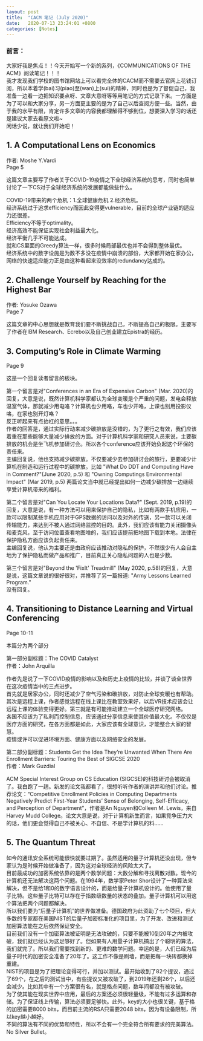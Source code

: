 ```yaml
---
layout: post
title:  "CACM 笔记 (July 2020)"
date:   2020-07-13 23:24:01 +0800
categories: [Notes]
---
```


### 前言： 
大家好我是焦点！！今天开始写一个新的系列，《COMMUNICATIONS OF THE ACM》阅读笔记！！！  
我才发现我们学校的图书馆网站上可以看完全体的CACM而不需要去官网上花钱订阅，所以本着学(bai)习(piao)至(wan)上(sui)的精神，同时也是为了督促自己，我准备一边看一边把知识要点呀、文章大意呀等等用笔记的方式记录下来。一方面是为了可以和大家分享，另一方面更主要的是为了自己以后查阅方便一些。当然，由于我的水平有限，肯定许多文章的内容我都理解得不够到位，想要深入学习的话还是建议大家去看原文啦~  
闲话少说，就让我们开始吧！  

## 1. A Computational Lens on Economics  
作者: Moshe Y.Vardi  
Page 5

这篇文章主要写了作者关于COVID-19疫情之下全球经济系统的思考，同时也简单讨论了一下CS对于全球经济系统的发展都能做些什么。  

COVID-19带来的两个危机：1.全球健康危机 2.经济危机。  
经济系统过于追求efficiency而因此变得更vulnerable，目前的全球产业链的适应力还很差。  
Efficiency不等于optimality。  
经济高效不能保证实现社会利益最大化。  
经济平衡几乎不可能达成。  
就和CS里面的Greedy算法一样，很多时候局部最优也并不会得到整体最优。  
经济系统中的数字设施是为数不多没在疫情中崩溃的部份，大家都开始在家办公，网络的快速适应能力正是由这种看起来没效率的redundancy达成的。

## 2. Challenge Yourself by Reaching for the Highest Bar
作者: Yosuke Ozawa  
Page 7  

这篇文章的中心思想就是教育我们要不断挑战自己，不断提高自己的极限。主要写了作者在IBM Research、Ecrebo以及自己创业建立Epistra的经历。  

## 3. Computing’s Role in Climate Warming  
Page 9

这是一个回复读者留言的板块。  

第一个留言是对"Conferences in an Era of Expensive Carbon" (Mar. 2020)的回复，大意是说，既然计算机科学家都认为全球变暖是个严重的问题，发电会释放温室气体，那就减少用电咯？计算机也少用咯，车也少开咯，上课也别用投影仪咯，在家也别开灯咯？  
反正听起来有点抬杠的意思。。。  
作者的回答是，通过实际行动来减少碳排放是没错的，为了更行之有效，我们应该着重在那些能够大量减少排放的方面。对于计算机科学家和研究人员来说，主要碳排放的机会是坐飞机参加研讨会。所以各个conference应该开始负起这个环保的责任来。  
主编回复说，他也支持减少碳排放。不仅要减少去参加研讨会的旅行，更要减少计算机在制造和运行过程中的碳排放。比如 "What Do DDT and Computing Have in Comment?"(June 2020, p.5) 和 "Owning Computings Environmental Impact" (Mar 2019, p.5) 两篇论文当中就已经提出如何一边减少碳排放一边继续享受计算机带来的福利。  

第二个留言是对"Can You Locate Your Locations Data?" (Sept. 2019, p.19)的回复，大意是说，有一种方法可以用来保护自己的隐私，比如有两款手机应用，一款可以限制某些手机应用对于GPS数据的访问以及对外的传送，另一款可以关闭传输能力，来达到不被人通过网络监控的目的。此外，我们应该有能力关闭摄像头和麦克风，至于访问位置查看地图啥的，我们应该提前把地图下载到本地。法律在保护隐私方面应该负起责任来。   
主编回复说，他认为主要还是由政府应该推动对隐私的保护，不然很少有人会自主地为了保护隐私而做产品和推广，目前真正关心隐私问题的人也是少数。  

第三个留言是对"Beyond the 'FixIt' Treadmill" (May 2020, p.58)的回复，大意是说，这篇文章说的很好很对，并推荐了另一篇报道: "Army Lessons Learned Program."  
没有回复。  

## 4. Transitioning to Distance Learning and Virtual Conferencing  
Page 10-11

本篇分为两个部分

第一部分副标题：The COVID Catalyst  
作者：John Arquilla

作者先是说了一下COVID疫情的影响以及和历史上疫情的比较，并谈了谈全世界在这次疫情当中的三点进步。  
首先就是居家办公，同时还减少了空气污染和碳排放，对防止全球变暖也有帮助。其次是远程上课，作者感觉远程在线上课比在教室效果好，以后VR技术应该会让远程上课的体验变得更好。第三就是有可能推动建立一个全球医疗研究网络。  
各国不应该为了私利而控制信息，应该通过分享信息来使其价值最大化。不仅仅是医疗方面的研究，在各方面都是如此，大家应该有全球意识，才能整合大家的智慧。  
疫情或许可以促进环境方面、健康方面以及网络安全的发展。  

第二部分副标题：Students Get the Idea They’re Unwanted When There Are Enrollment Barriers: Touring the Best of SIGCSE 2020  
作者：Mark Guzdial

ACM Special Interest Group on CS Education (SIGCSE)的科技研讨会被取消了。我白跑了一趟。新发的论文我都看了，很想听听作者的演讲并和他们讨论。推荐论文：“Competitive Enrollment Policies in Computing Departments Negatively Predict First-Year Students’ Sense of Belonging, Self-Efficacy, and Perception of Department”，作者是An Nguyen和Colleen M. Lewis，来自Harvey Mudd College。论文大意是说，对于计算机新生而言，如果竞争压力大的话，他们更会觉得自己不被关心、不自信、不是学计算机的料……  

## 5. The Quantum Threat

如今的通讯安全系统可能很快就要过期了。虽然适用的量子计算机还没出现，但专家认为是时候开始做准备了，因为这对全球经济的风险太大了。  
目前最成功的加密系统依靠的是两个数学问题：大数分解和寻找离散对数。现今的计算机还无法解决这两个问题。在1994年，数学家Peter Shor设计了一种算法来解决，但不是给1和0的数字语言设计的，而是给量子计算机设计的。他使用了量子比特。这些量子比特可以存在于指数级数量的状态的叠加。量子计算机可以用这个算法把两个问题都解决。  
所以我们要为“后量子计算机”的世界做准备。德国政府为此资助了七个项目，但大多数的专家都在美国NIST的后量子加密标准化的项目里，为了开发、改进和测试加密算法能在之后依然保证安全。  
目前我们没有一个加密算法被证明是无法攻破的，只要不能被10到20年之内被攻破，我们就已经认为这足够好了。但如果有人用量子计算机搞出了个聪明的算法，我们就完了。所以我们需要找到新的、更难的数学问题。幸运的是，人们已经为后量子时代的加密安全准备了20年了。这工作不像是刷墙，而是把每一块砖都换掉重建。  
NIST的项目是为了把理论变得可行，并加以测试。最开始收到了82个提议，通过了69个，在之后的测试当中，有些提议又被攻破了，到2019年还剩26个，以后还会减少。比如其中有一个方案很有名，就是格点问题，数年间都没有被攻破。  
为了使其能在现实世界中应用，最后的方案还必须很轻量级，不能有过多运算和存储。为了保证线上传输，算法必须要足够快。此外，key的大小也很关键，基于格的加密需要8000 bits，而目前主流的RSA只需要2048 bits，因为有设备限制，所以key越小越好。  
不同的算法有不同的优势和特性，所以不会有一个完全符合所有要求的完美算法。No Silver Bullet。  